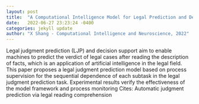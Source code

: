 ```yaml
---
layout: post
title:  "A Computational Intelligence Model for Legal Prediction and Decision Support"
date:   2022-06-27 23:23:24 -0400
categories: jekyll update
author: "X Shang - Computational Intelligence and Neuroscience, 2022"
---
```

Legal judgment prediction (LJP) and decision support aim to enable machines to predict the verdict of legal cases after reading the description of facts, which is an application of artificial intelligence in the legal field. This paper proposes a legal judgment prediction model based on process supervision for the sequential dependence of each subtask in the legal judgment prediction task. Experimental results verify the effectiveness of the model framework and process monitoring  Cites: Automatic judgment prediction via legal reading comprehension